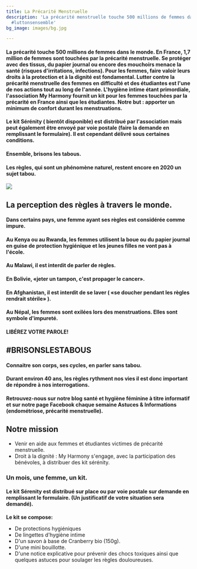 ```yaml
---
title: La Précarité Menstruelle
description: 'La précarité menstruelle touche 500 millions de femmes dans le monde.
  #luttonsensemble'
bg_image: images/bg.jpg

---
```

#### La précarité touche 500 millions de femmes dans le monde. En France, 1,7 million de femmes sont touchées par la précarité menstruelle. Se protéger avec des tissus, du papier journal ou encore des mouchoirs menace la santé (risques d'irritations, infections). Pour les femmes, faire valoir leurs droits à la protection et à la dignité est fondamental. Lutter contre la précarité menstruelle des femmes en difficulté et des étudiantes est l'une de nos actions tout au long de l'année. L'hygiène intime étant primordiale, l'association My Harmony fournit un kit pour les femmes touchées par la précarité en France ainsi que les étudiantes. Notre but : apporter un minimum de confort durant les menstruations.

#### Le kit Sérénity ( bientôt disponible) est distribué par l'association mais peut également être envoyé par voie postale (faire la demande en remplissant le formulaire). Il est cependant délivré sous certaines conditions.

#### Ensemble, brisons les tabous.

#### Les règles, qui sont un phénomène naturel, restent encore en 2020 un sujet tabou.

![](/images/pexels-karolina-grabowska-4239010.jpg)

## La perception des règles à travers le monde.

#### Dans certains pays, une femme ayant ses règles est considérée comme impure.

#### Au Kenya ou au Rwanda, les femmes utilisent la boue ou du papier journal en guise de protection hygiénique et les jeunes filles ne vont pas à l'école.

#### Au Malawi, il est interdit de parler de règles.

#### En Bolivie, «jeter un tampon, c'est propager le cancer».

#### En Afghanistan, il est interdit de se laver ( «se doucher pendant les règles rendrait stérile» ).

#### Au Népal, les femmes sont exilées lors des menstruations. Elles sont symbole d'impureté.

#### LIBÉREZ VOTRE PAROLE!

## #BRISONSLESTABOUS

#### Connaitre son corps, ses cycles, en parler sans tabou.

#### Durant environ 40 ans, les règles rythment nos vies il est donc important de répondre à nos interrogations.

#### Retrouvez-nous sur notre blog santé et hygiène féminine à titre informatif et sur notre page Facebook chaque semaine Astuces & Informations (endométriose, précarité menstruelle).

## Notre mission

* Venir en aide aux femmes et étudiantes victimes de précarité menstruelle.
* Droit à la dignité : My Harmony s'engage, avec la participation des bénévoles, à distribuer des kit sérénity.

### Un mois, une femme, un kit.

#### Le kit Sérenity est distribué sur place ou par voie postale sur demande en remplissant le formulaire. (Un justificatif de votre situation sera demandé).

**Le kit se compose:**

* De protections hygiéniques
* De lingettes d'hygiène intime
* D'un savon à base de Cranberry bio (150g).
* D'une mini bouillotte.
* D'une notice explicative pour prévenir des chocs toxiques ainsi que quelques astuces pour soulager les règles douloureuses.